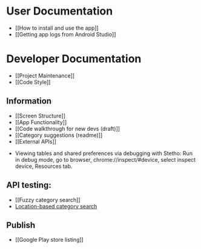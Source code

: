 # User Documentation

- [[How to install and use the app]]
- [[Getting app logs from Android Studio]]

# Developer Documentation

- [[Project Maintenance]]
- [[Code Style]]

## Information

* [[Screen Structure]]
* [[App Functionality]]
* [[Code walkthrough for new devs (draft)]]
* [[Category suggestions (readme)]]
* [[External APIs]]

- Viewing tables and shared preferences via debugging with Stetho: Run in debug mode, go to browser, chrome://inspect/#device, select inspect device, Resources tab.

## API testing:

- [[Fuzzy category search]]
- [Location-based category search](https://github.com/nicolas-raoul/apps-android-commons/wiki/Location-based-category-search)

## Publish

- [[Google Play store listing]]
